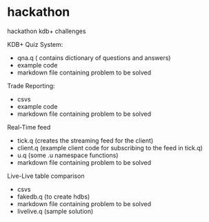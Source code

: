 # hackathon
hackathon kdb+ challenges

KDB+ Quiz System:
- qna.q ( contains dictionary of questions and answers)
- example code
- markdown file containing problem to be solved

Trade Reporting:
- csvs
- example code
- markdown file containing problem to be solved

Real-Time feed
- tick.q (creates the streaming feed for the client)
- client.q (example client code for subscribing to the feed in tick.q)
- u.q (some .u namespace functions)
- markdown file containing problem to be solved

Live-Live table comparison
- csvs
- fakedb.q (to create hdbs)
- markdown file containing problem to be solved
- livelive.q (sample solution)


